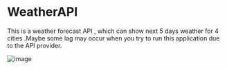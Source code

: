 # WeatherAPI
This is a weather forecast API , which can show next 5 days weather for 4 cities .Maybe some lag may occur when you try to run this application due to the API provider.

 ![image](https://github.com/zhuxchong/Weather/raw/master/ScreenShot1.png)
